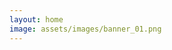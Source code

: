 ```yaml
---
layout: home
image: assets/images/banner_01.png
---
```


<style>
header.intro {
	display: none;
}
</style>